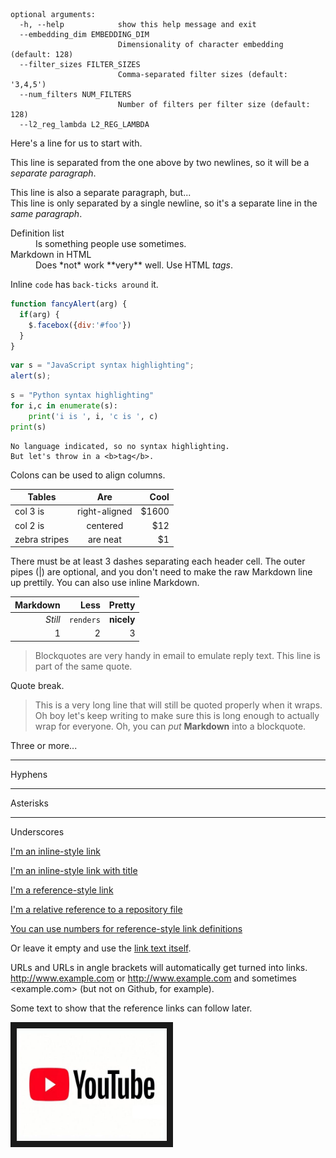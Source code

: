 
```
optional arguments:
  -h, --help            show this help message and exit
  --embedding_dim EMBEDDING_DIM
                        Dimensionality of character embedding (default: 128)
  --filter_sizes FILTER_SIZES
                        Comma-separated filter sizes (default: '3,4,5')
  --num_filters NUM_FILTERS
                        Number of filters per filter size (default: 128)
  --l2_reg_lambda L2_REG_LAMBDA
```



Here's a line for us to start with.

This line is separated from the one above by two newlines, so it will be a *separate paragraph*.

This line is also a separate paragraph, but...  
This line is only separated by a single newline, so it's a separate line in the *same paragraph*.

<dl>
  <dt>Definition list</dt>
  <dd>Is something people use sometimes.</dd>

  <dt>Markdown in HTML</dt>
  <dd>Does *not* work **very** well. Use HTML <em>tags</em>.</dd>
</dl>


Inline `code` has `back-ticks around` it.

```javascript
function fancyAlert(arg) {
  if(arg) {
    $.facebox({div:'#foo'})
  }
}
```

```javascript
var s = "JavaScript syntax highlighting";
alert(s);
```
 
```python
s = "Python syntax highlighting"
for i,c in enumerate(s):
    print('i is ', i, 'c is ', c)
print(s)
```
 
```
No language indicated, so no syntax highlighting. 
But let's throw in a <b>tag</b>.
```

Colons can be used to align columns.

| Tables        | Are           | Cool  |
| ------------- |:-------------:| -----:|
| col 3 is      | right-aligned | $1600 |
| col 2 is      | centered      |   $12 |
| zebra stripes | are neat      |    $1 |

There must be at least 3 dashes separating each header cell.
The outer pipes (|) are optional, and you don't need to make the 
raw Markdown line up prettily. You can also use inline Markdown.

Markdown | Less      | Pretty
-------: | --------: | --------:
*Still*  | `renders` | **nicely**
1        |      2    |     3

> Blockquotes are very handy in email to emulate reply text.
> This line is part of the same quote.

Quote break.

> This is a very long line that will still be quoted properly when it wraps. Oh boy let's keep writing to make sure this is long enough to actually wrap for everyone. Oh, you can *put* **Markdown** into a blockquote. 

Three or more...

-------

Hyphens

*****

Asterisks

______

Underscores


[I'm an inline-style link](https://www.google.com)

[I'm an inline-style link with title](https://www.google.com "Created by TSG")

[I'm a reference-style link][Arbitrary case-insensitive reference text]

[I'm a relative reference to a repository file](./pics/liuhuchong.jpg)

[You can use numbers for reference-style link definitions][1]

Or leave it empty and use the [link text itself].

URLs and URLs in angle brackets will automatically get turned into links. 
http://www.example.com or <http://www.example.com> and sometimes 
<example.com> (but not on Github, for example).

Some text to show that the reference links can follow later.

[arbitrary case-insensitive reference text]: https://www.mozilla.org
[1]: http://slashdot.org
[link text itself]: http://www.reddit.com


<a href="https://www.youtube.com/watch?v=fTUwdXUFfI8&list=PLVgTuDJNbGa1YTEiAg0zGMKAWM9oq6XnP
" target="_blank"><img src="https://github.com/tusonggao/git_usage/blob/master/pics/youbute_logo.jpg?raw=true" 
alt="IMAGE ALT TEXT HERE" width="240" height="180" border="10" /></a>
